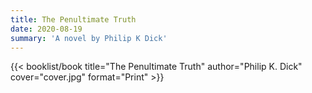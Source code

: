 ```yaml
---
title: The Penultimate Truth
date: 2020-08-19
summary: 'A novel by Philip K Dick'
---
```


{{< booklist/book
title="The Penultimate Truth"
author="Philip K. Dick"
cover="cover.jpg"
format="Print" >}}

